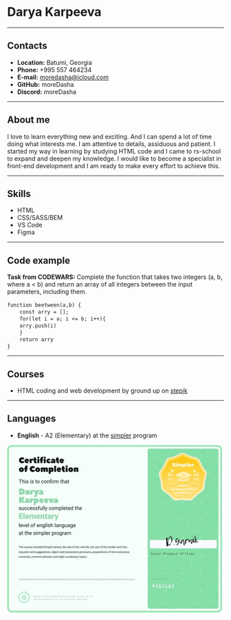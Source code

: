 # Darya Karpeeva
___
## Contacts
* __Location:__ Batumi, Georgia
* __Phone:__ +995 557 464234
* __E-mail:__ moredasha@icloud.com
* __GitHub:__ moreDasha
* __Discord:__ moreDasha
___
## About me
I love to learn everything new and exciting. And I can spend a lot of time doing what interests me.
I am attentive to details, assiduous and patient.
I started my way in learning by studying HTML code and I came to rs-school to expand and deepen my knowledge.
I would like to become a specialist in front-end development and I am ready to make every effort to achieve this.
___
## Skills
* HTML
* CSS/SASS/BEM
* VS Code
* Figma
___
## Code example
**Task from CODEWARS:** 
Complete the function that takes two integers (a, b, where a < b) and return an array of all integers between the input parameters, including them.
```
function beetween(a,b) {
    const arry = [];
    for(let i = a; i <= b; i++){
    arry.push(i)
    }
    return arry
}
```
___
## Courses
* HTML coding and web development by ground up on [stepik](https://stepik.org/course/114109/promo)
___
## Languages
* **English** - А2 (Elementary) at the [simpler](https://simpler.link) program

![simpler certificate](simpler.png)


